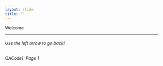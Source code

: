 ```yaml
---
layout: slide
title: ""
---
```

Welcome 

[comment]: # (Notes)
[comment]: # (Intro Page)
[comment]: # ('[comment]: #' to create comments')
[comment]: # (<H^> to <H1> controls font size, ####### also works)
[comment]: # (Use <H1> to <h6> to descrease font)
[comment]: # (<br /> for a hard retun, some can use double space bar)

<HR>
<H6>Use the left arrow to go back!<H6>
<H6>QACode1: Page 1<H6>


